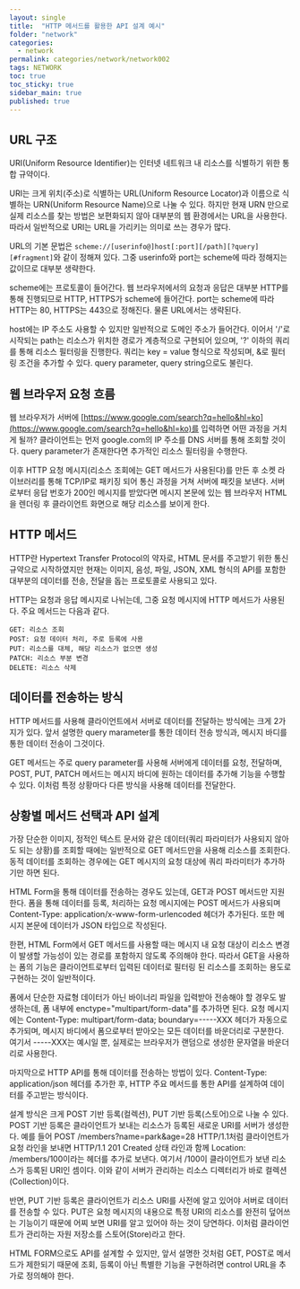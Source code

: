 ```yaml
---
layout: single
title:  "HTTP 메서드를 활용한 API 설계 예시"
folder: "network"
categories:
  - network
permalink: categories/network/network002
tags: NETWORK
toc: true
toc_sticky: true
sidebar_main: true
published: true
---
```


## URL 구조
URI(Uniform Resource Identifier)는 인터넷 네트워크 내 리소스를 식별하기 위한 통합 규약이다.

URI는 크게 위치(주소)로 식별하는 URL(Uniform Resource Locator)과 이름으로 식별하는 URN(Uniform Resource Name)으로 나눌 수 있다. 하지만 현재 URN 만으로 실제 리소스를 찾는 방법은 보편화되지 않아 대부분의 웹 환경에서는 URL을 사용한다. 따라서 일반적으로 URI는 URL을 가리키는 의미로 쓰는 경우가 많다.

URL의 기본 문법은 `scheme://[userinfo@]host[:port][/path][?query][#fragment]`와 같이 정해져 있다. 그중 userinfo와 port는 scheme에 따라 정해지는 값이므로 대부분 생략한다.

scheme에는 프로토콜이 들어간다. 웹 브라우저에서의 요청과 응답은 대부분 HTTP를 통해 진행되므로 HTTP, HTTPS가 scheme에 들어간다. port는 scheme에 따라 HTTP는 80, HTTPS는 443으로 정해진다. 물론 URL에서는 생략된다.

host에는 IP 주소도 사용할 수 있지만 일반적으로 도메인 주소가 들어간다. 이어서 \'/\'로 시작되는 path는 리소스가 위치한 경로가 계층적으로 구현되어 있으며, \'?\' 이하의 쿼리를 통해 리소스 필터링을 진행한다. 쿼리는 key = value 형식으로 작성되며, &로 필터링 조건을 추가할 수 있다. query parameter, query string으로도 불린다.

## 웹 브라우저 요청 흐름
웹 브라우저가 서버에 [https://www.google.com/search?q=hello&hl=ko](https://www.google.com/search?q=hello&hl=ko)를 입력하면 어떤 과정을 거치게 될까? 클라이언트는 먼저 google.com의 IP 주소를 DNS 서버를 통해 조회할 것이다. query parameter가 존재한다면 추가적인 리소스 필터링을 수행한다.

이후 HTTP 요청 메시지(리소스 조회에는 GET 메서드가 사용된다)를 만든 후 소켓 라이브러리를 통해 TCP/IP로 패키징 되어 통신 과정을 거쳐 서버에 패킷을 보낸다. 서버로부터 응답 번호가 200인 메시지를 받았다면 메시지 본문에 있는 웹 브라우저 HTML을 렌더링 후 클라이언트 화면으로 해당 리소스를 보이게 한다.

## HTTP 메서드
HTTP란 Hypertext Transfer Protocol의 약자로, HTML 문서를 주고받기 위한 통신 규약으로 시작하였지만 현재는 이미지, 음성, 파일, JSON, XML 형식의 API를 포함한 대부분의 데이터를 전송, 전달을 돕는 프로토콜로 사용되고 있다.

HTTP는 요청과 응답 메시지로 나뉘는데, 그중 요청 메시지에 HTTP 메서드가 사용된다. 주요 메서드는 다음과 같다.

```
GET: 리소스 조회
POST: 요청 데이터 처리, 주로 등록에 사용
PUT: 리소스를 대체, 해당 리소스가 없으면 생성
PATCH: 리소스 부분 변경
DELETE: 리소스 삭제
```

## 데이터를 전송하는 방식
HTTP 메서드를 사용해 클라이언트에서 서버로 데이터를 전달하는 방식에는 크게 2가지가 있다. 앞서 설명한 query marameter를 통한 데이터 전송 방식과, 메시지 바디를 통한 데이터 전송이 그것이다.

GET 메서드는 주로 query parameter를 사용해 서버에게 데이터를 요청, 전달하며, POST, PUT, PATCH 메서드는 메시지 바디에 원하는 데이터를 추가해 기능을 수행할 수 있다. 이처럼 특정 상황마다 다른 방식을 사용해 데이터를 전달한다.

## 상황별 메서드 선택과 API 설계
가장 단순한 이미지, 정적인 텍스트 문서와 같은 데이터(쿼리 파라미터가 사용되지 않아도 되는 상황)를 조회할 때에는 일반적으로 GET 메서드만을 사용해 리소스를 조회한다. 동적 데이터를 조회하는 경우에는 GET 메시지의 요청 대상에 쿼리 파라미터가 추가하기만 하면 된다.

HTML Form을 통해 데이터를 전송하는 경우도 있는데, GET과 POST 메서드만 지원한다. 폼을 통해 데이터를 등록, 처리하는 요청 메시지에는 POST 메서드가 사용되며 Content-Type: application/x-www-form-urlencoded 헤더가 추가된다. 또한 메시지 본문에 데이터가 JSON 타입으로 작성된다.

한편, HTML Form에서 GET 메서드를 사용할 때는 메시지 내 요청 대상이 리소스 변경이 발생할 가능성이 있는 경로를 포함하지 않도록 주의해야 한다. 따라서 GET을 사용하는 폼의 기능은 클라이언트로부터 입력된 데이터로 필터링 된 리소스를 조회하는 용도로 구현하는 것이 일반적이다.

폼에서 단순한 자료형 데이터가 아닌 바이너리 파일을 입력받아 전송해야 할 경우도 발생하는데, 폼 내부에 enctype="multipart/form-data"를 추가하면 된다. 요청 메시지에는 Content-Type: multipart/form-data; boundary=-----XXX 헤더가 자동으로 추가되며, 메시지 바디에서 폼으로부터 받아오는 모든 데이터를 바운더리로 구분한다. 여기서 -----XXX는 예시일 뿐, 실제로는 브라우저가 랜덤으로 생성한 문자열을 바운더리로 사용한다.

마지막으로 HTTP API를 통해 데이터를 전송하는 방법이 있다. Content-Type: application/json 헤더를 추가한 후, HTTP 주요 메서드를 통한 API를 설계하여 데이터를 주고받는 방식이다.

설계 방식은 크게 POST 기반 등록(컬렉션), PUT 기반 등록(스토어)으로 나눌 수 있다. POST 기반 등록은 클라이언트가 보내는 리소스가 등록된 새로운 URI를 서버가 생성한다. 예를 들어 POST /members?name=park&age=28 HTTP/1.1처럼 클라이언트가 요청 라인을 보내면 HTTP/1.1 201 Created 상태 라인과 함께 Location: /members/100이라는 헤더를 추가로 보낸다. 여기서 /100이 클라이언트가 보낸 리소스가 등록된 URI인 셈이다. 이와 같이 서버가 관리하는 리소스 디렉터리가 바로 컬렉션(Collection)이다.

반면, PUT 기반 등록은 클라이언트가 리소스 URI를 사전에 알고 있어야 서버로 데이터를 전송할 수 있다. PUT은 요청 메시지의 내용으로 특정 URI의 리소스를 완전히 덮어쓰는 기능이기 때문에 어찌 보면 URI를 알고 있어야 하는 것이 당연하다. 이처럼 클라이언트가 관리하는 자원 저장소를 스토어(Store)라고 한다.

HTML FORM으로도 API를 설계할 수 있지만, 앞서 설명한 것처럼 GET, POST로 메서드가 제한되기 때문에 조회, 등록이 아닌 특별한 기능을 구현하려면 control URL을 추가로 정의해야 한다.